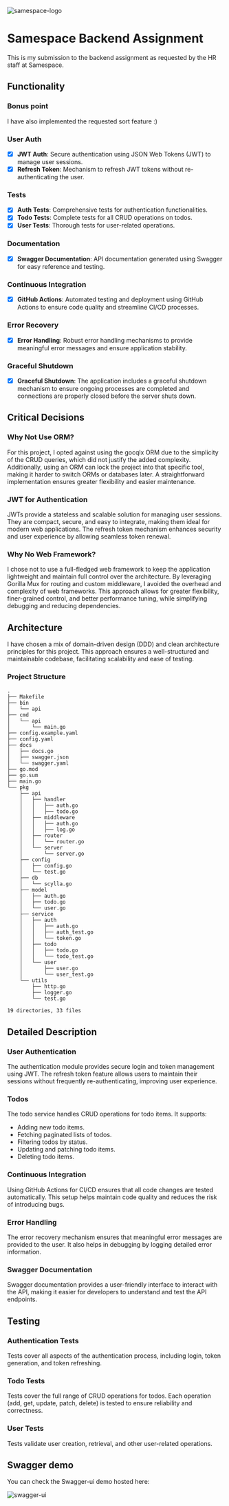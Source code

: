 ![samespace-logo](samespace.png)

# Samespace Backend Assignment

This is my submission to the backend assignment as requested by the HR staff at Samespace.

## Functionality

### Bonus point
I have also implemented the requested sort feature :)

### User Auth
- [x] **JWT Auth**: Secure authentication using JSON Web Tokens (JWT) to manage user sessions.
- [x] **Refresh Token**: Mechanism to refresh JWT tokens without re-authenticating the user.

### Tests
- [x] **Auth Tests**: Comprehensive tests for authentication functionalities.
- [x] **Todo Tests**: Complete tests for all CRUD operations on todos.
- [x] **User Tests**: Thorough tests for user-related operations.

### Documentation
- [x] **Swagger Documentation**: API documentation generated using Swagger for easy reference and testing.

### Continuous Integration
- [x] **GitHub Actions**: Automated testing and deployment using GitHub Actions to ensure code quality and streamline CI/CD processes.

### Error Recovery
- [x] **Error Handling**: Robust error handling mechanisms to provide meaningful error messages and ensure application stability.
  
### Graceful Shutdown
- [x] **Graceful Shutdown**: The application includes a graceful shutdown mechanism to ensure ongoing processes are completed and connections are properly closed before the server shuts down.


## Critical Decisions

### Why Not Use ORM?
For this project, I opted against using the gocqlx ORM due to the simplicity of the CRUD queries, which did not justify the added complexity. Additionally, using an ORM can lock the project into that specific tool, making it harder to switch ORMs or databases later. A straightforward implementation ensures greater flexibility and easier maintenance.

### JWT for Authentication
JWTs provide a stateless and scalable solution for managing user sessions. They are compact, secure, and easy to integrate, making them ideal for modern web applications. The refresh token mechanism enhances security and user experience by allowing seamless token renewal.

### Why No Web Framework?
I chose not to use a full-fledged web framework to keep the application lightweight and maintain full control over the architecture. By leveraging Gorilla Mux for routing and custom middleware, I avoided the overhead and complexity of web frameworks. This approach allows for greater flexibility, finer-grained control, and better performance tuning, while simplifying debugging and reducing dependencies.

## Architecture

I have chosen a mix of domain-driven design (DDD) and clean architecture principles for this project. This approach ensures a well-structured and maintainable codebase, facilitating scalability and ease of testing.

### Project Structure

```plaintext
.
├── Makefile
├── bin
│   └── api
├── cmd
│   └── api
│       └── main.go
├── config.example.yaml
├── config.yaml
├── docs
│   ├── docs.go
│   ├── swagger.json
│   └── swagger.yaml
├── go.mod
├── go.sum
├── main.go
└── pkg
    ├── api
    │   ├── handler
    │   │   ├── auth.go
    │   │   ├── todo.go
    │   ├── middleware
    │   │   ├── auth.go
    │   │   ├── log.go
    │   ├── router
    │   │   └── router.go
    │   └── server
    │       └── server.go
    ├── config
    │   ├── config.go
    │   └── test.go
    ├── db
    │   └── scylla.go
    ├── model
    │   ├── auth.go
    │   ├── todo.go
    │   └── user.go
    ├── service
    │   ├── auth
    │   │   ├── auth.go
    │   │   ├── auth_test.go
    │   │   └── token.go
    │   ├── todo
    │   │   ├── todo.go
    │   │   └── todo_test.go
    │   └── user
    │       ├── user.go
    │       └── user_test.go
    └── utils
        ├── http.go
        ├── logger.go
        └── test.go

19 directories, 33 files
```

## Detailed Description

### User Authentication
The authentication module provides secure login and token management using JWT. The refresh token feature allows users to maintain their sessions without frequently re-authenticating, improving user experience.

### Todos
The todo service handles CRUD operations for todo items. It supports:
- Adding new todo items.
- Fetching paginated lists of todos.
- Filtering todos by status.
- Updating and patching todo items.
- Deleting todo items.

### Continuous Integration
Using GitHub Actions for CI/CD ensures that all code changes are tested automatically. This setup helps maintain code quality and reduces the risk of introducing bugs.

### Error Handling
The error recovery mechanism ensures that meaningful error messages are provided to the user. It also helps in debugging by logging detailed error information.

### Swagger Documentation
Swagger documentation provides a user-friendly interface to interact with the API, making it easier for developers to understand and test the API endpoints.

## Testing

### Authentication Tests
Tests cover all aspects of the authentication process, including login, token generation, and token refreshing.

### Todo Tests
Tests cover the full range of CRUD operations for todos. Each operation (add, get, update, patch, delete) is tested to ensure reliability and correctness.

### User Tests
Tests validate user creation, retrieval, and other user-related operations.


## Swagger demo

You can check the Swagger-ui demo hosted here:

![swagger-ui](swagger.png)

